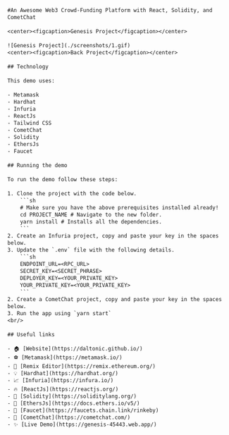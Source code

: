     #An Awesome Web3 Crowd-Funding Platform with React, Solidity, and CometChat

    <center><figcaption>Genesis Project</figcaption></center>

    ![Genesis Project](./screenshots/1.gif)
    <center><figcaption>Back Project</figcaption></center>

    ## Technology

    This demo uses:

    - Metamask
    - Hardhat
    - Infuria
    - ReactJs
    - Tailwind CSS
    - CometChat
    - Solidity
    - EthersJs
    - Faucet

    ## Running the demo

    To run the demo follow these steps:

    1. Clone the project with the code below.
        ```sh
        # Make sure you have the above prerequisites installed already!
        cd PROJECT_NAME # Navigate to the new folder.
        yarn install # Installs all the dependencies.
        ```
    2. Create an Infuria project, copy and paste your key in the spaces below.
    3. Update the `.env` file with the following details.
        ```sh
        ENDPOINT_URL=<RPC_URL>
        SECRET_KEY=<SECRET_PHRASE>
        DEPLOYER_KEY=<YOUR_PRIVATE_KEY>
        YOUR_PRIVATE_KEY=<YOUR_PRIVATE_KEY>
        ```
    2. Create a CometChat project, copy and paste your key in the spaces below.
    3. Run the app using `yarn start`
    <br/>

    ## Useful links

    - 🏠 [Website](https://daltonic.github.io/)
    - ⚽ [Metamask](https://metamask.io/)
    - 🚀 [Remix Editor](https://remix.ethereum.org/)
    - 💡 [Hardhat](https://hardhat.org/)
    - 📈 [Infuria](https://infura.io/)
    - 🔥 [ReactJs](https://reactjs.org/)
    - 🐻 [Solidity](https://soliditylang.org/)
    - 👀 [EthersJs](https://docs.ethers.io/v5/)
    - 🎅 [Faucet](https://faucets.chain.link/rinkeby)
    - 🤖 [CometChat](https://cometchat.com/)
    - ✨ [Live Demo](https://genesis-45443.web.app/)